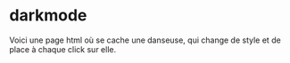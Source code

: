 # darkmode
Voici une page html où se cache une danseuse, qui change de style et de place à chaque click sur elle.
